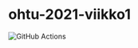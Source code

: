 # ohtu-2021-viikko1

![GitHub Actions](https://github.com/JSAfi/ohtu-2021-viikko1/workflows/Java%20CI%20with%20Gradle/badge.svg)
